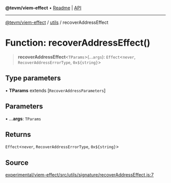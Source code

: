 **@tevm/viem-effect** • [Readme](../../README.md) \| [API](../../modules.md)

***

[@tevm/viem-effect](../../README.md) / [utils](../README.md) / recoverAddressEffect

# Function: recoverAddressEffect()

> **recoverAddressEffect**\<`TParams`\>(...`args`): `Effect`\<`never`, `RecoverAddressErrorType`, ```0x${string}```\>

## Type parameters

• **TParams** extends [`RecoverAddressParameters`]

## Parameters

• ...**args**: `TParams`

## Returns

`Effect`\<`never`, `RecoverAddressErrorType`, ```0x${string}```\>

## Source

[experimental/viem-effect/src/utils/signature/recoverAddressEffect.js:7](https://github.com/evmts/tevm-monorepo/blob/main/experimental/viem-effect/src/utils/signature/recoverAddressEffect.js#L7)
